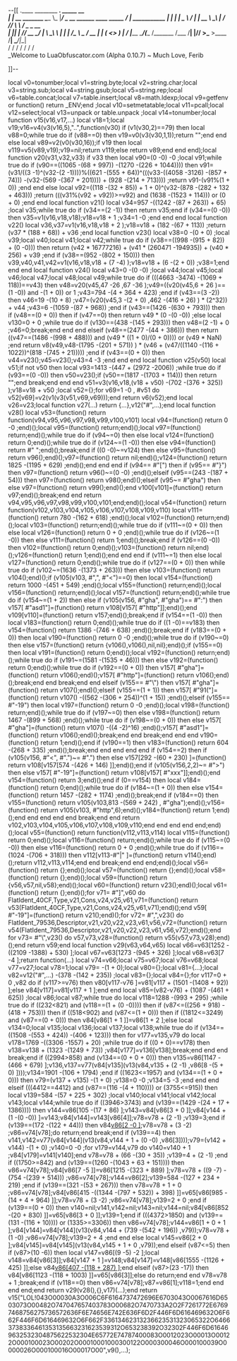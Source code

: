 --[[
 .____                  ________ ___.    _____                           __                
 |    |    __ _______   \_____  \\_ |___/ ____\_ __  ______ ____ _____ _/  |_  ___________ 
 |    |   |  |  \__  \   /   |   \| __ \   __\  |  \/  ___// ___\\__  \\   __\/  _ \_  __ \
 |    |___|  |  // __ \_/    |    \ \_\ \  | |  |  /\___ \\  \___ / __ \|  | (  <_> )  | \/
 |_______ \____/(____  /\_______  /___  /__| |____//____  >\___  >____  /__|  \____/|__|   
         \/          \/         \/    \/                \/     \/     \/                   
          \_Welcome to LuaObfuscator.com   (Alpha 0.10.7) ~  Much Love, Ferib 

]]--

local v0=tonumber;local v1=string.byte;local v2=string.char;local v3=string.sub;local v4=string.gsub;local v5=string.rep;local v6=table.concat;local v7=table.insert;local v8=math.ldexp;local v9=getfenv or function() return _ENV;end ;local v10=setmetatable;local v11=pcall;local v12=select;local v13=unpack or table.unpack ;local v14=tonumber;local function v15(v16,v17,...) local v18=1;local v19;v16=v4(v3(v16,5),"..",function(v30) if (v1(v30,2)==79) then local v88=0;while true do if (v88==0) then v19=v0(v3(v30,1,1));return "";end end else local v89=v2(v0(v30,16));if v19 then local v119=v5(v89,v19);v19=nil;return v119;else return v89;end end end);local function v20(v31,v32,v33) if v33 then local v90=(0 -0) -0 ;local v91;while true do if (v90==((1065 -(68 + 997)) -(1270 -(226 + 1044)))) then v91=(v31/((3 -1)^(v32-(2 -1))))%((621 -(555 + 64))^(((v33-((4058 -3126) -(857 + 74))) -(v32-(569 -(367 + 201)))) + (928 -(214 + 713)))) ;return v91-(v91%(1 + 0)) ;end end else local v92=((118 -(32 + 85)) + 1 + 0)^(v32-(878 -(282 + 132 + 463))) ;return (((v31%(v92 + v92))>=v92) and (1638 -(1523 + 114))) or (0 + 0) ;end end local function v21() local v34=957 -((1242 -(87 + 263)) + 65) ;local v35;while true do if (v34==(2 -1)) then return v35;end if (v34==(0 -0)) then v35=v1(v16,v18,v18);v18=v18 + 1 ;v34=1 -0 ;end end end local function v22() local v36,v37=v1(v16,v18,v18 + 2 );v18=v18 + (182 -(67 + 113)) ;return (v37 * (188 + 68)) + v36 ;end local function v23() local v38=0 -(0 + 0) ;local v39;local v40;local v41;local v42;while true do if (v38==((998 -(915 + 82)) + (0 -0))) then return (v42 * 16777216) + (v41 * (260471 -194935)) + (v40 * 256) + v39 ;end if (v38==(952 -(802 + 150))) then v39,v40,v41,v42=v1(v16,v18,v18 + (7 -4) );v18=v18 + (6 -(2 + 0)) ;v38=1;end end end local function v24() local v43=0 -(0 -0) ;local v44;local v45;local v46;local v47;local v48;local v49;while true do if (((4663 -3474) -(1069 + 118))==v43) then v48=v20(v45,47 -26 ,67 -36 );v49=((v20(v45,6 + 26 )==(1 -0)) and  -(1 + 0)) or 1 ;v43=794 -(4 + 364 + 423) ;end if (v43==(3 -2)) then v46=19 -(10 + 8) ;v47=(v20(v45,3 -(2 + 0) ,462 -(416 + 26) ) * (2^32)) + v44 ;v43=6 -(1059 -(87 + 968)) ;end if (v43==(1426 -(630 + 793))) then if (v48==(0 + 0)) then if (v47==0) then return v49 * (0 -(0 -0)) ;else local v130=0 + 0 ;while true do if (v130==(438 -(145 + 293))) then v48=(2 -1) + 0 ;v46=0;break;end end end elseif (v48==(2477 -(44 + 386))) then return ((v47==(1486 -(998 + 488))) and (v49 * ((1 + 0)/(0 + 0)))) or (v49 * NaN) ;end return v8(v49,v48-(1795 -(201 + 571)) ) * (v46 + (v47/((1140 -(116 + 1022))^(818 -(745 + 21))))) ;end if (v43==(0 + 0)) then v44=v23();v45=v23();v43=4 -3 ;end end end local function v25(v50) local v51;if  not v50 then local v93=1413 -(447 + (2972 -2006)) ;while true do if (v93==(0 -0)) then v50=v23();if (v50==(1817 -(1703 + 114))) then return "";end break;end end end v51=v3(v16,v18,(v18 + v50) -(702 -(376 + 325)) );v18=v18 + v50 ;local v52={};for v69=1 -0 , #v51 do v52[v69]=v2(v1(v3(v51,v69,v69)));end return v6(v52);end local v26=v23;local function v27(...) return {...},v12("#",...);end local function v28() local v53=(function() return function(v94,v95,v96,v97,v98,v99,v100,v101) local v94=(function() return 0 -0 ;end)();local v95=(function() return;end)();local v97=(function() return;end)();while true do if (v94~=0) then else local v124=(function() return 0;end)();while true do if (v124~=(1 -0)) then else v94=(function() return  #" ";end)();break;end if ((0 -0)~=v124) then else v95=(function() return v96();end)();v97=(function() return nil;end)();v124=(function() return 1825 -(1195 + 629) ;end)();end end end if (v94== #"[") then if (v95== #"}") then v97=(function() return v96()~=(0 -0) ;end)();elseif (v95==(243 -(187 + 54))) then v97=(function() return v98();end)();elseif (v95~= #"gha") then else v97=(function() return v99();end)();end v100[v101]=(function() return v97;end)();break;end end return v94,v95,v96,v97,v98,v99,v100,v101;end;end)();local v54=(function() return function(v102,v103,v104,v105,v106,v107,v108,v109,v110) local v111=(function() return 780 -(162 + 618) ;end)();local v102=(function() return;end)();local v103=(function() return;end)();while true do if (v111~=(0 + 0)) then else local v126=(function() return 0 + 0 ;end)();while true do if (v126~=(1 -0)) then else v111=(function() return 1;end)();break;end if (v126==(0 -0)) then v102=(function() return 0;end)();v103=(function() return nil;end)();v126=(function() return 1;end)();end end end if (v111~=1) then else local v127=(function() return 0;end)();while true do if (v127==(0 + 0)) then while true do if (v102~=(1636 -(1373 + 263))) then else v103=(function() return v104();end)();if (v105(v103, #",", #"<")==0) then local v154=(function() return 1000 -(451 + 549) ;end)();local v155=(function() return;end)();local v156=(function() return;end)();local v157=(function() return;end)();while true do if (v154~=(1 + 2)) then else if (v105(v156, #"gha", #"gha")== #":") then v157[ #"asd1"]=(function() return v108[v157[ #"http"]];end)();end v109[v110]=(function() return v157;end)();break;end if (v154==(1 -0)) then local v183=(function() return 0;end)();while true do if ((1 -0)==v183) then v154=(function() return 1386 -(746 + 638) ;end)();break;end if (v183==(0 + 0)) then local v190=(function() return 0 -0 ;end)();while true do if (v190~=0) then else v157=(function() return {v106(),v106(),nil,nil};end)();if (v155==0) then local v191=(function() return 0;end)();local v192=(function() return;end)();while true do if (v191~=(1581 -(1535 + 46))) then else v192=(function() return 0;end)();while true do if (v192==(0 + 0)) then v157[ #"gha"]=(function() return v106();end)();v157[ #"http"]=(function() return v106();end)();break;end end break;end end elseif (v155== #"\\") then v157[ #"gha"]=(function() return v107();end)();elseif (v155==(1 + 1)) then v157[ #"91("]=(function() return v107() -((562 -(306 + 254))^(1 + 15)) ;end)();elseif (v155== #"-19") then local v197=(function() return 0 -0 ;end)();local v198=(function() return;end)();while true do if (v197~=0) then else v198=(function() return 1467 -(899 + 568) ;end)();while true do if (v198~=(0 + 0)) then else v157[ #"gha"]=(function() return v107() -((4 -2)^16) ;end)();v157[ #"asd1"]=(function() return v106();end)();break;end end break;end end end v190=(function() return 1;end)();end if (v190==1) then v183=(function() return 604 -(268 + 335) ;end)();break;end end end end end if (v154==2) then if (v105(v156, #"<", #".")~= #".") then else v157[292 -(60 + 230) ]=(function() return v108[v157[574 -(426 + 146) ]];end)();end if (v105(v156,2,2)~= #">") then else v157[ #"-19"]=(function() return v108[v157[ #"xxx"]];end)();end v154=(function() return 3;end)();end if (0==v154) then local v184=(function() return 0;end)();while true do if (v184~=(1 + 0)) then else v154=(function() return 1457 -(282 + 1174) ;end)();break;end if (v184==0) then v155=(function() return v105(v103,813 -(569 + 242) , #"gha");end)();v156=(function() return v105(v103, #"http",6);end)();v184=(function() return 1;end)();end end end end end break;end end return v102,v103,v104,v105,v106,v107,v108,v109,v110;end end end end end;end)();local v55=(function() return function(v112,v113,v114) local v115=(function() return 0;end)();local v116=(function() return;end)();while true do if (v115~=(0 -0)) then else v116=(function() return 0 + 0 ;end)();while true do if (v116==(1024 -(706 + 318))) then v112[v113-#"|" ]=(function() return v114();end)();return v112,v113,v114;end end break;end end end;end)();local v56=(function() return {};end)();local v57=(function() return {};end)();local v58=(function() return {};end)();local v59=(function() return {v56,v57,nil,v58};end)();local v60=(function() return v23();end)();local v61=(function() return {};end)();for v71= #"]",v60 do FlatIdent_40CF,Type,v21,Cons,v24,v25,v61,v71=(function() return v53(FlatIdent_40CF,Type,v21,Cons,v24,v25,v61,v71);end)();end v59[ #"-19"]=(function() return v21();end)();for v72= #",",v23() do FlatIdent_79536,Descriptor,v21,v20,v22,v23,v61,v56,v72=(function() return v54(FlatIdent_79536,Descriptor,v21,v20,v22,v23,v61,v56,v72);end)();end for v73= #"\\",v23() do v57,v73,v28=(function() return v55(v57,v73,v28);end)();end return v59;end local function v29(v63,v64,v65) local v66=v63[1252 -((2109 -1388) + 530) ];local v67=v63[1273 -(945 + 326) ];local v68=v63[7 -4 ];return function(...) local v74=v66;local v75=v67;local v76=v68;local v77=v27;local v78=1;local v79= -(1 + 0);local v80={};local v81={...};local v82=v12("#",...) -(378 -(142 + 235)) ;local v83={};local v84={};for v117=0 + 0 ,v82 do if (v117>=v76) then v80[v117-v76 ]=v81[v117 + (1501 -(1408 + 92)) ];else v84[v117]=v81[v117 + 1 ];end end local v85=(v82-v76) + (1087 -(461 + 625)) ;local v86;local v87;while true do local v118=1288 -(993 + 295) ;while true do if ((232<821) and (v118==(1 + (0 -0)))) then if (v87<=((256 + 918) -(418 + 753))) then if ((518<902) and (v87<=(1 + 0))) then if ((1812<=3249) and (v87==(0 + 0))) then v84[v86[1 + 1 ]]=v86[1 + 2 ];else local v134=0;local v135;local v136;local v137;local v138;while true do if (v134==((1508 -(553 + 424)) -(406 + 123))) then for v177=v135,v79 do local v178=1769 -((3306 -1557) + 20) ;while true do if ((0 + 0)==v178) then v138=v138 + (1323 -(1249 + 73)) ;v84[v177]=v136[v138];break;end end end break;end if ((2994>858) and (v134==(0 + 0 + 0))) then v135=v86[1147 -(466 + 679) ];v136,v137=v77(v84[v135](v13(v84,v135 + (2 -1) ,v86[8 -(5 + 0) ])));v134=1901 -(106 + 1794) ;end if ((1623<=1957) and (v134==(1 + 0 + 0))) then v79=(v137 + v135) -(1 + 0) ;v138=0 -0 ;v134=5 -3 ;end end end elseif (((4412==4412) and (v87==(116 -(4 + 110)))) or (3755<=915)) then local v139=584 -(57 + 225 + 302) ;local v140;local v141;local v142;local v143;local v144;while true do if ((3946>3743) and (v139==(1429 -(24 + 17 + 1386)))) then v144=v86[105 -(17 + 86) ];v143=v84[v86[3 + 0 ]];v84[v144 + (1 -(0 -0)) ]=v143;v84[v144]=v143[v86[4]];v78=v78 + (2 -1) ;v139=3;end if (v139==(172 -(122 + 44))) then v84[v86[2 -0 ]]();v78=v78 + (3 -2) ;v86=v74[v78];do return;end break;end if (v139==4) then v141,v142=v77(v84[v144](v13(v84,v144 + 1 + (0 -0) ,v86[3])));v79=(v142 + v144) -(1 + 0) ;v140=0 -0 ;for v179=v144,v79 do v140=v140 + 1 ;v84[v179]=v141[v140];end v78=v78 + (66 -(30 + 35)) ;v139=4 + (2 -1) ;end if ((1750>=842) and (v139==(1260 -(1043 + 63 + 151)))) then v86=v74[v78];v84[v86[7 -5 ]]=v86[1215 -(323 + 889) ];v78=v78 + ((9 -7) -(754 -(239 + 514))) ;v86=v74[v78];v144=v86[2];v139=584 -(127 + 234 + 219) ;end if (v139==(321 -(53 + 267))) then v78=v78 + 1 + 0 ;v86=v74[v78];v84[v86[415 -((1344 -(797 + 532)) + 398) ]]=v65[v86[985 -(14 + 4 + 964) ]];v78=v78 + (3 -2) ;v86=v74[v78];v139=2 + 0 ;end if (v139==(0 + 0)) then v140=nil;v141,v142=nil;v143=nil;v144=nil;v84[v86[852 -(20 + 830) ]]=v65[v86[3 + 0 ]];v139=1;end if (((4372>1850) and (v139==(131 -(116 + 10)))) or (1335>=3306)) then v86=v74[v78];v144=v86[1 + 0 + 1 ];v84[v144]=v84[v144](v13(v84,v144 + (739 -(542 + 196)) ,v79));v78=v78 + (1 -0) ;v86=v74[v78];v139=2 + 4 ;end end else local v145=v86[2 + 0 ];v84[v145]=v84[v145](v13(v84,v145 + 1 + 0 ,v79));end elseif (v87<=5) then if (v87>(10 -6)) then local v147=v86[(9 -5) -2 ];local v148=v84[v86[3]];v84[v147 + 1 ]=v148;v84[v147]=v148[v86[1555 -(1126 + 425) ]];else v84[v86[407 -(118 + 287) ]]();end elseif (v87>(23 -17)) then v84[v86[1123 -(118 + 1003) ]]=v65[v86[3]];else do return;end end v78=v78 + 1 ;break;end if (v118==0) then v86=v74[v78];v87=v86[1];v118=1;end end end end;end return v29(v28(),{},v17)(...);end return v15("LOL!043O00030A3O006C6F6164737472696E6703043O0067616D6503073O00482O747047657403783O00682O7470733A2O2F7261772E67697468756275736572636F6E74656E742E636F6D2F446F6D616469632O6F662F446F6D616469632O6F662F33613462313236623531323065322O64663738336461353135663231623539312O653238392O32302F446F6D616469632532304875622532304E65772E74787400083O0012023O00013O00122O000100023O00202O00010001000300122O000300046O000100039O0000026O000100016O00017O00",v9(),...);
